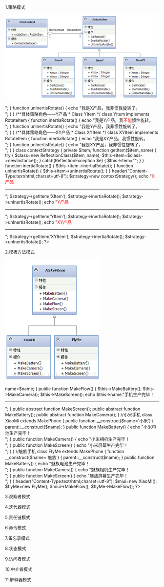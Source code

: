 1.策略模式

![image](https://github.com/loveprolife/IMG/blob/master/celue.png)

<?php  

/**抽象策略角色 
 * Interface RotateItem 
 */  
interface RotateItem  
{  
    function inertiaRotate();  
    function unInertisRotate();  
}  
  
/**具体策略角色——X产品 
 * Class XItem 
 */  
class XItem implements RotateItem  
{  
    function inertiaRotate()  
    {  
        echo "我是X产品，我惯性旋转了。<br/>";  
    }  
  
    function unInertisRotate()  
    {  
        echo "我是X产品，我非惯性旋转了。<br/>";  
    }  
}  
  
/**具体策略角色——Y产品 
 * Class YItem 
 */  
class YItem implements RotateItem  
{  
    function inertiaRotate()  
    {  
        echo "我是Y产品，我<span style='color: #ff0000;'>不能</span>惯性旋转。<br/>";  
    }  
  
    function unInertisRotate()  
    {  
        echo "我是Y产品，我非惯性旋转了。<br/>";  
    }  
}  
  
/**具体策略角色——XY产品 
 * Class XYItem 
 */  
class XYItem implements RotateItem  
{  
    function inertiaRotate()  
    {  
        echo "我是XY产品，我惯性旋转。<br/>";  
    }  
  
    function unInertisRotate()  
    {  
        echo "我是XY产品，我非惯性旋转了。<br/>";  
    }  
}  
  
class contextStrategy  
{  
    private $item;  
  
    function getItem($item_name)  
    {  
        try  
        {  
            $class=new ReflectionClass($item_name);  
            $this->item=$class->newInstance();  
        }  
        catch(ReflectionException $e)  
        {  
            $this->item="";  
        }  
    }  
  
    function inertiaRotate()  
    {  
        $this->item->inertiaRotate();  
    }  
  
    function unInertisRotate()  
    {  
        $this->item->unInertisRotate();  
    }  
}

header("Content-Type:text/html;charset=utf-8");  

$strategy=new contextStrategy();  
  
echo "<span style='color: #ff0000;'>X产品</span><hr/>";  
$strategy->getItem('XItem');  
$strategy->inertiaRotate();  
$strategy->unInertisRotate();  
  
echo "<span style='color: #ff0000;'>Y产品</span><hr/>";  
$strategy->getItem('YItem');  
$strategy->inertiaRotate();  
$strategy->unInertisRotate();  
  
echo "<span style='color: #ff0000;'>XY产品</span><hr/>";  
$strategy->getItem('XYItem');  
$strategy->inertiaRotate();  
$strategy->unInertisRotate();  
?>

2.模板方法模式

![image](https://github.com/loveprolife/IMG/blob/master/mubanfangfa.png)

<?php  

//抽象模板类  
abstract class MakePhone  
{  
    protected $name;  
  
    public function __construct($name)  
    {  
        $this->name=$name;  
    }  
  
    public function MakeFlow()  
    {  
        $this->MakeBattery();  
        $this->MakeCamera();  
        $this->MakeScreen();  
        echo $this->name."手机生产完毕！<hr/>";  
    }  
    public abstract function MakeScreen();  
    public abstract function MakeBattery();  
    public abstract function MakeCamera();  
}  
  
//小米手机  
class XiaoMi extends MakePhone  
{  
    public function __construct($name='小米')  
    {  
        parent::__construct($name);  
    }  
  
    public   function MakeBattery()  
    {  
        echo "小米电池生产完毕！<br/>";  
    }  
    public   function MakeCamera()  
    {  
        echo "小米相机生产完毕！<br/>";  
    }  
  
    public  function MakeScreen()  
    {  
        echo "小米屏幕生产完毕！<br/>";  
    }  
}  
  
//魅族手机  
class FlyMe  extends  MakePhone  
{  
    function __construct($name='魅族')  
    {  
        parent::__construct($name);  
    }  
  
    public   function MakeBattery()  
    {  
        echo "魅族电池生产完毕！<br/>";  
    }  
    public   function MakeCamera()  
    {  
        echo "魅族相机生产完毕！<br/>";  
    }  
  
    public   function MakeScreen()  
    {  
        echo "魅族屏幕生产完毕！<br/>";  
    }  
}  

header("Content-Type:text/html;charset=utf-8");  

$miui=new XiaoMi();  
$flyMe=new FlyMe();  
  
$miui->MakeFlow();  
$flyMe->MakeFlow();  

?>

3.观察者模式

4.迭代器模式

5.责任链模式

6.命令模式

7.备忘录模式

8.状态模式

9.访问者模式

10.中介者模式

11.解释器模式

